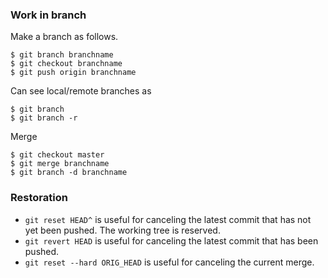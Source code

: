 ### Work in branch
Make a branch as follows.
```
$ git branch branchname
$ git checkout branchname
$ git push origin branchname
```
Can see local/remote branches as</br>
```
$ git branch
$ git branch -r
```
Merge</br>
```
$ git checkout master
$ git merge branchname
$ git branch -d branchname
```
### Restoration
- `git reset HEAD^` is useful for canceling the latest commit that has not yet been pushed. The working tree is reserved.</br>
- `git revert HEAD` is useful for canceling the latest commit that has been pushed.</br>
- `git reset --hard ORIG_HEAD` is useful for canceling the current merge.</br>

